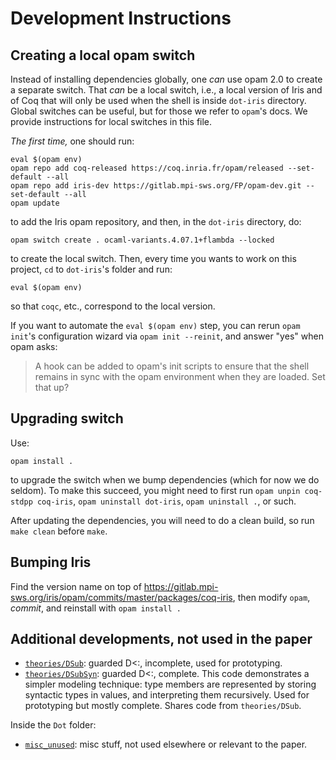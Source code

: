 # Development Instructions

## Creating a local opam switch

Instead of installing dependencies globally, one _can_ use opam 2.0 to create a
separate switch. That _can_ be a local switch, i.e., a local version of Iris
and of Coq that will only be used when the shell is inside `dot-iris` directory.
Global switches can be useful, but for those we refer to `opam`'s docs. We
provide instructions for local switches in this file.

_The first time,_ one should run:

```shell
eval $(opam env)
opam repo add coq-released https://coq.inria.fr/opam/released --set-default --all
opam repo add iris-dev https://gitlab.mpi-sws.org/FP/opam-dev.git --set-default --all
opam update
```

to add the Iris opam repository, and then, in the `dot-iris` directory, do:

```shell
opam switch create . ocaml-variants.4.07.1+flambda --locked
```

to create the local switch. Then, every time you wants to work on this project,
`cd` to `dot-iris`'s folder and run:

```shell
eval $(opam env)
```

so that `coqc`, etc., correspond to the local version.

If you want to automate the `eval $(opam env)` step, you can rerun `opam init`'s
configuration wizard via `opam init --reinit`, and answer "yes" when opam asks:

> A hook can be added to opam's init scripts to ensure that the shell remains in
> sync with the opam environment when they are loaded. Set that up?

## Upgrading switch

Use:

```
opam install .
```

to upgrade the switch when we bump dependencies (which for now we do seldom).
To make this succeed, you might need to first run `opam unpin coq-stdpp
coq-iris`, `opam uninstall dot-iris`, `opam uninstall .`, or such.

After updating the dependencies, you will need to do a clean build, so run
`make clean` before `make`.

## Bumping Iris

Find the version name on top of
https://gitlab.mpi-sws.org/iris/opam/commits/master/packages/coq-iris, then
modify `opam`, *commit*, and reinstall with `opam install .`

## Additional developments, not used in the paper

* [`theories/DSub`](theories/DSub): guarded D<:, incomplete, used for prototyping.
* [`theories/DSubSyn`](theories/DSubSyn): guarded D<:, complete.
  This code demonstrates a simpler modeling technique: type members are
  represented by storing syntactic types in values, and interpreting them
  recursively. Used for prototyping but mostly complete. Shares code from
  `theories/DSub`.

Inside the `Dot` folder:
* [`misc_unused`](theories/Dot/misc_unused): misc stuff, not used elsewhere or
  relevant to the paper.
